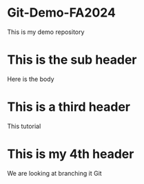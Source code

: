 # Git-Demo-FA2024

This is my demo repository

# This is the sub header
Here is the body

# This is a third header
This tutorial

# This is my 4th header
We are looking at branching it Git